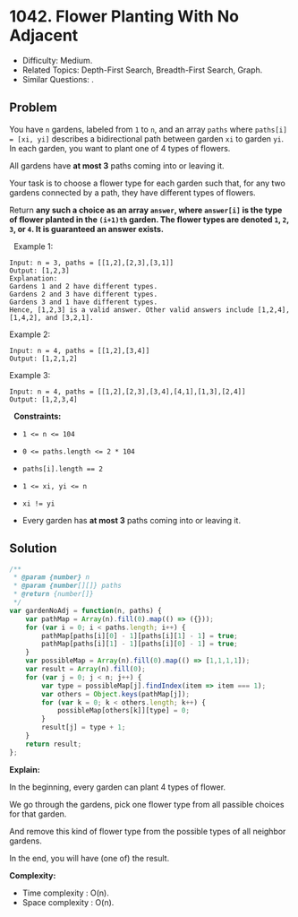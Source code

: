 # 1042. Flower Planting With No Adjacent

- Difficulty: Medium.
- Related Topics: Depth-First Search, Breadth-First Search, Graph.
- Similar Questions: .

## Problem

You have ```n``` gardens, labeled from ```1``` to ```n```, and an array ```paths``` where ```paths[i] = [xi, yi]``` describes a bidirectional path between garden ```xi``` to garden ```yi```. In each garden, you want to plant one of 4 types of flowers.

All gardens have **at most 3** paths coming into or leaving it.

Your task is to choose a flower type for each garden such that, for any two gardens connected by a path, they have different types of flowers.

Return ****any** such a choice as an array **```answer```**, where **```answer[i]```** is the type of flower planted in the **```(i+1)th```** garden. The flower types are denoted **```1```**, **```2```**, **```3```**, or **```4```**. It is guaranteed an answer exists.**

 
Example 1:

```
Input: n = 3, paths = [[1,2],[2,3],[3,1]]
Output: [1,2,3]
Explanation:
Gardens 1 and 2 have different types.
Gardens 2 and 3 have different types.
Gardens 3 and 1 have different types.
Hence, [1,2,3] is a valid answer. Other valid answers include [1,2,4], [1,4,2], and [3,2,1].
```

Example 2:

```
Input: n = 4, paths = [[1,2],[3,4]]
Output: [1,2,1,2]
```

Example 3:

```
Input: n = 4, paths = [[1,2],[2,3],[3,4],[4,1],[1,3],[2,4]]
Output: [1,2,3,4]
```

 
**Constraints:**


	
- ```1 <= n <= 104```
	
- ```0 <= paths.length <= 2 * 104```
	
- ```paths[i].length == 2```
	
- ```1 <= xi, yi <= n```
	
- ```xi != yi```
	
- Every garden has **at most 3** paths coming into or leaving it.



## Solution

```javascript
/**
 * @param {number} n
 * @param {number[][]} paths
 * @return {number[]}
 */
var gardenNoAdj = function(n, paths) {
    var pathMap = Array(n).fill(0).map(() => ({}));
    for (var i = 0; i < paths.length; i++) {
        pathMap[paths[i][0] - 1][paths[i][1] - 1] = true;
        pathMap[paths[i][1] - 1][paths[i][0] - 1] = true;
    }
    var possibleMap = Array(n).fill(0).map(() => [1,1,1,1]);
    var result = Array(n).fill(0);
    for (var j = 0; j < n; j++) {
        var type = possibleMap[j].findIndex(item => item === 1);
        var others = Object.keys(pathMap[j]);
        for (var k = 0; k < others.length; k++) {
            possibleMap[others[k]][type] = 0;
        }
        result[j] = type + 1;
    }
    return result;
};
```

**Explain:**

In the beginning, every garden can plant 4 types of flower.

We go through the gardens, pick one flower type from all passible choices for that garden.

And remove this kind of flower type from the possible types of all neighbor gardens.

In the end, you will have (one of) the result.

**Complexity:**

* Time complexity : O(n).
* Space complexity : O(n).
